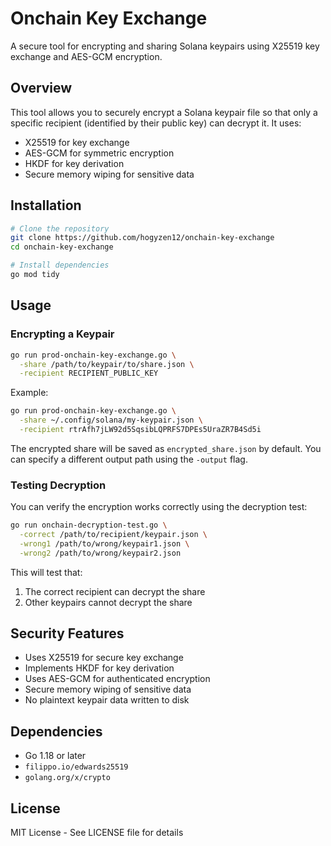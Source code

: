# Onchain Key Exchange

A secure tool for encrypting and sharing Solana keypairs using X25519 key exchange and AES-GCM encryption.

## Overview

This tool allows you to securely encrypt a Solana keypair file so that only a specific recipient (identified by their public key) can decrypt it. It uses:

- X25519 for key exchange
- AES-GCM for symmetric encryption
- HKDF for key derivation
- Secure memory wiping for sensitive data

## Installation

```bash
# Clone the repository
git clone https://github.com/hogyzen12/onchain-key-exchange
cd onchain-key-exchange

# Install dependencies
go mod tidy
```

## Usage

### Encrypting a Keypair

```bash
go run prod-onchain-key-exchange.go \
  -share /path/to/keypair/to/share.json \
  -recipient RECIPIENT_PUBLIC_KEY
```

Example:
```bash
go run prod-onchain-key-exchange.go \
  -share ~/.config/solana/my-keypair.json \
  -recipient rtrAfh7jLW92d5SqsibLQPRFS7DPEs5UraZR7B4Sd5i
```

The encrypted share will be saved as `encrypted_share.json` by default. You can specify a different output path using the `-output` flag.

### Testing Decryption

You can verify the encryption works correctly using the decryption test:

```bash
go run onchain-decryption-test.go \
  -correct /path/to/recipient/keypair.json \
  -wrong1 /path/to/wrong/keypair1.json \
  -wrong2 /path/to/wrong/keypair2.json
```

This will test that:
1. The correct recipient can decrypt the share
2. Other keypairs cannot decrypt the share

## Security Features

- Uses X25519 for secure key exchange
- Implements HKDF for key derivation
- Uses AES-GCM for authenticated encryption
- Secure memory wiping of sensitive data
- No plaintext keypair data written to disk

## Dependencies

- Go 1.18 or later
- `filippo.io/edwards25519`
- `golang.org/x/crypto`

## License

MIT License - See LICENSE file for details